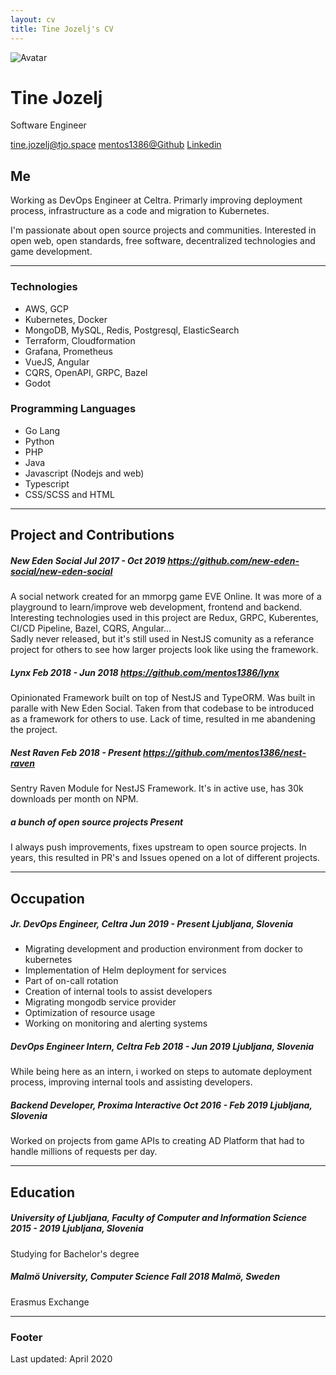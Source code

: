 ```yaml
---
layout: cv
title: Tine Jozelj's CV
---
```


<div id="headline">
    <img class="avatar" src="https://avatars2.githubusercontent.com/u/1910649?s=460&u=d7ef7a7cd65e644b936e232d61ce21cf2cead047&v=4" alt="Avatar"/>
    <h1 class="title">Tine Jozelj</h1>
    <p class="subtitle">Software Engineer</p>
</div>

<div id="webaddress">
<a href="mailto:tine.jozelj@tjo.space">tine.jozelj@tjo.space</a>
<a href="https://github.com/mentos1386">mentos1386@Github</a>
<a href="https://www.linkedin.com/in/tine-jozelj-884398121/">Linkedin</a>
</div>


## Me

Working as DevOps Engineer at Celtra. Primarly improving deployment process, infrastructure
as a code and migration to Kubernetes.

I'm passionate about open source projects and communities. Interested in open web, open standards,
free software, decentralized technologies and game development.

---

### Technologies

 * AWS, GCP
 * Kubernetes, Docker
 * MongoDB, MySQL, Redis, Postgresql, ElasticSearch
 * Terraform, Cloudformation
 * Grafana, Prometheus
 * VueJS, Angular
 * CQRS, OpenAPI, GRPC, Bazel
 * Godot

### Programming Languages

 * Go Lang
 * Python
 * PHP
 * Java
 * Javascript (Nodejs and web)
 * Typescript
 * CSS/SCSS and HTML

---

## Project and Contributions

<h5>
    <span class="title"><strong>New Eden Social</strong></span>
    <span class="date">Jul 2017 - Oct 2019</span>
    <a href="https://github.com/new-eden-social/new-eden-social">https://github.com/new-eden-social/new-eden-social</a>
</h5>

<p>
A social network created for an mmorpg game EVE Online. It was more of a playground to learn/improve web development, frontend and backend.
Interesting technologies used in this project are Redux, GRPC, Kuberentes, CI/CD Pipeline, Bazel, CQRS, Angular...
<br/>
Sadly never released, but it's still used in NestJS comunity as a referance project for others to see how larger projects look like using
the framework.
</p>

<h5>
    <span class="title"><strong>Lynx</strong></span>
    <span class="date">Feb 2018 - Jun 2018</span>
    <a href="https://github.com/mentos1386/lynx">https://github.com/mentos1386/lynx</a>
</h5>

Opinionated Framework built on top of NestJS and TypeORM. Was built in paralle with New Eden Social. Taken from that codebase to be introduced
as a framework for others to use. Lack of time, resulted in me abandening the project.

<h5>
    <span class="title"><strong>Nest Raven</strong></span>
    <span class="date">Feb 2018 - Present</span>
    <a href="https://github.com/mentos1386/nest-raven">https://github.com/mentos1386/nest-raven</a>
</h5>

Sentry Raven Module for NestJS Framework. It's in active use, has 30k downloads per month on NPM.


<h5>
    <span class="title"><strong>a bunch of open source projects</strong></span>
    <span class="date">Present</span>
</h5>

I always push improvements, fixes upstream to open source projects. In years, this resulted in PR's and Issues opened on a lot of different projects.

---

## Occupation

<h5>
    <span class="title"><strong>Jr. DevOps Engineer</strong>, Celtra</span>
    <span class="date">Jun 2019 - Present</span>
    <i>Ljubljana, Slovenia</i>
</h5>

 * Migrating development and production environment from docker to kubernetes
 * Implementation of Helm deployment for services
 * Part of on-call rotation
 * Creation of internal tools to assist developers
 * Migrating mongodb service provider
 * Optimization of resource usage
 * Working on monitoring and alerting systems

<h5>
    <span class="title"><strong>DevOps Engineer Intern</strong>, Celtra</span>
    <span class="date">Feb 2018 - Jun 2019</span>
    <i>Ljubljana, Slovenia</i>
</h5>

While being here as an intern, i worked on steps to automate deployment process, improving internal tools and assisting developers.

<h5>
    <span class="title"><strong>Backend Developer</strong>, Proxima Interactive</span>
    <span class="date">Oct 2016 - Feb 2019</span>
    <i>Ljubljana, Slovenia</i>
</h5>

Worked on projects from game APIs to creating AD Platform that had to handle millions of requests per day.

---

## Education

<h5>
    <span class="title"><strong>University of Ljubljana, Faculty of Computer and Information Science</strong></span>
    <span class="date">2015 - 2019</span>
    <i>Ljubljana, Slovenia</i>
</h5>

Studying for Bachelor's degree

<h5>
    <span class="title"><strong>Malmö University, Computer Science</strong></span>
    <span class="date">Fall 2018</span>
    <i>Malmö, Sweden</i>
</h5>

Erasmus Exchange

---

### Footer

Last updated: April 2020

